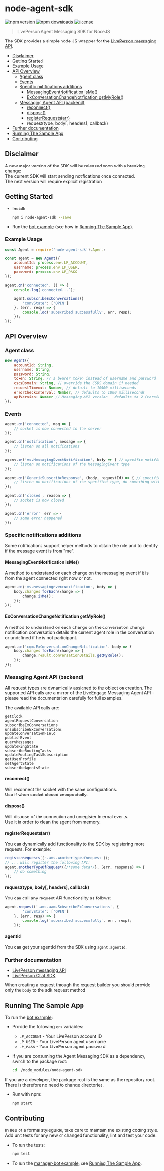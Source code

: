 
# node-agent-sdk

[![npm version](https://img.shields.io/npm/v/node-agent-sdk.svg)](https://img.shields.io/npm/v/node-agent-sdk)
[![npm downloads](https://img.shields.io/npm/dm/node-agent-sdk.svg)](https://img.shields.io/npm/dm/node-agent-sdk.svg)
[![license](https://img.shields.io/npm/l/node-agent-sdk.svg)](LICENSE)

> LivePerson Agent Messaging SDK for NodeJS

The SDK provides a simple node JS wrapper for the [LivePerson messaging API][1].

- [Disclaimer](#disclaimer)
- [Getting Started](#getting-started)
- [Example Usage](#example-usage)
- [API Overview](#api-overview)
  - [Agent class](#agent-class)
  - [Events](#events)
  - [Specific notifications additions](#specific-notifications-additions)
    - [MessagingEventNotification isMe()](#messagingeventnotification-isme)
    - [ExConversationChangeNotification getMyRole()](#exconversationchangenotification-getmyrole)
  - [Messaging Agent API (backend)](#messaging-agent-api-backend)
    - [reconnect()](#reconnect)
    - [dispose()](#dispose)
    - [registerRequests(arr)](#registerrequestsarr)
    - [request(type, body[, headers], callback)](#requesttype-body-headers-callback)
- [Further documentation](#further-documentation)
- [Running The Sample App](#running-the-sample-app)
- [Contributing](#contributing)

## Disclaimer
A new major version of the SDK will be released soon with a breaking change:  
The current SDK will start sending notifications once connected.  
The next version will require explicit registration.  

## Getting Started

- Install:
   
   ```sh
   npm i node-agent-sdk --save
   ```

- Run the [bot example][3] (see how in [Running The Sample App][4]).


### Example Usage

```javascript
const Agent = require('node-agent-sdk').Agent;

const agent = new Agent({
    accountId: process.env.LP_ACCOUNT,
    username: process.env.LP_USER,
    password: process.env.LP_PASS
});

agent.on('connected', () => {
    console.log(`connected...`);

    agent.subscribeExConversations({
        'convState': ['OPEN']
    }, (err, resp) => {
        console.log('subscribed successfully', err, resp);
    });
});
```


## API Overview


### Agent class

```javascript
new Agent({
    accountId: String,
    username: String,
    password: String,
    token: String, // a bearer token instead of username and password
    csdsDomain: String, // override the CSDS domain if needed
    requestTimeout: Number, // default to 10000 milliseconds
    errorCheckInterval: Number, // defaults to 1000 milliseconds
    apiVersion: Number // Messaging API version - defaults to 2 (version 1 is not supported anymore)
});
```


### Events

```javascript
agent.on('connected', msg => {
    // socket is now connected to the server
});

agent.on('notification', message => {
    // listen on all notifications
});

agent.on('ms.MessagingEventNotification', body => { // specific notification type
    // listen on notifications of the MessagingEvent type
});

agent.on('GenericSubscribeResponse', (body, requestId) => { // specific response type
    // listen on notifications of the specified type, do something with the requestId
});

agent.on('closed', reason => {
    // socket is now closed
});

agent.on('error', err => {
    // some error happened
});
```

### Specific notifications additions
Some notifications support helper methods to obtain the role and to identify if the message event is from "me".

#### MessagingEventNotification isMe()
A method to understand on each change on the messaging event if it is from the agent connected right now or not. 
```javascript
agent.on('ms.MessagingEventNotification', body => { 
    body.changes.forEach(change => {
        change.isMe(); 
    });
});
```

#### ExConversationChangeNotification getMyRole()
A method to understand on each change on the conversation change notification conversation details the current agent role in the conversation or undefined if he is not participant.
```javascript
agent.on('cqm.ExConversationChangeNotification', body => {
    body.changes.forEach(change => {
        change.result.conversationDetails.getMyRole();  
    });
});
```

### Messaging Agent API (backend)

All request types are dynamically assigned to the object on creation.
The supported API calls are a mirror of the LiveEngage Messaging Agent API - please read 
the documentation carefully for full examples.

The available API calls are:

```
getClock
agentRequestConversation
subscribeExConversations
unsubscribeExConversations
updateConversationField
publishEvent
queryMessages
updateRingState
subscribeRoutingTasks
updateRoutingTaskSubscription
getUserProfile
setAgentState
subscribeAgentsState
```

#### reconnect() 
Will reconnect the socket with the same configurations.  
Use if when socket closed unexpectedly.

#### dispose() 
Will dispose of the connection and unregister internal events.  
Use it in order to clean the agent from memory.

#### registerRequests(arr)

You can dynamically add functionality to the SDK by registering more requests.
For example:

```javascript
registerRequests(['.ams.AnotherTypeOfRequest']);
// ... will register the following API:
agent.anotherTypeOfRequest({/*some data*/}, (err, response) => {
    // do something
});
```


#### request(type, body[, headers], callback)

You can call any request API functionality as follows:

```javascript
agent.request('.ams.aam.SubscribeExConversations', {
        'convState': ['OPEN']
    }, (err, resp) => {
        console.log('subscribed successfully', err, resp);
    });
```

#### agentId

You can get your agentId from the SDK using ``agent.agentId``.

### Further documentation

- [LivePerson messaging API][1]
- [LivePerson Chat SDK][2]

When creating a request through the request builder you should provide only the `body` to the sdk request method

## Running The Sample App

To run the [bot example][3]:

- Provide the following `env` variables:
   - `LP_ACCOUNT` - Your LivePerson account ID
   - `LP_USER` - Your LivePerson agent username
   - `LP_PASS` - Your LivePerson agent password

- If you are consuming the Agent Messaging SDK as a dependency, switch to the 
package root:
   
   ```sh
   cd ./node_modules/node-agent-sdk
   ```

If you are a developer, the package root is the same as the repository root. 
There is therefore no need to change directories.

- Run with npm:
   
   ```sh
   npm start
   ```


## Contributing

In lieu of a formal styleguide, take care to maintain the existing coding 
style. Add unit tests for any new or changed functionality, lint and test your code.

- To run the tests:
   
   ```sh
   npm test
   ```

- To run the [manager-bot example][3], see [Running The Sample App][4].





[1]: https://livepersoninc.github.io/dev-hub/current/agent-int-api-reference.html
[2]: https://github.com/LivePersonInc/agent-sample-app
[3]: /examples/manager-bot.js
[4]: #running-the-sample-app
